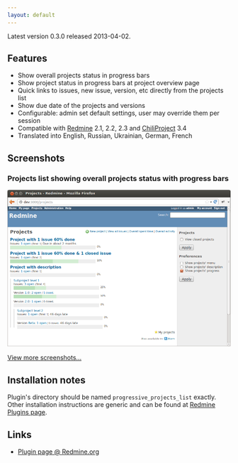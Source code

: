 ```yaml
---
layout: default
---
```


Latest version 0.3.0 released 2013-04-02.

Features
--------

- Show overall projects status in progress bars
- Show project status in progress bars at project overview page
- Quick links to issues, new issue, version, etc directly from the projects list
- Show due date of the projects and versions
- Configurable: admin set default settings, user may override them per session
- Compatible with [Redmine](http://www.redmine.org/) 2.1, 2.2, 2.3 and [ChiliProject](https://www.chiliproject.org/) 3.4
- Translated into English, Russian, Ukrainian, German, French


Screenshots
-----------
### Projects list showing overall projects status with progress bars
![Projects list showing overall projects status with progress bars](images/screenshots/v020/progressive-projects-list-v020-progress.png)

[View more screenshots...](screenshots.html)


Installation notes
------------------

Plugin's directory should be named `progressive_projects_list` exactly.
Other installation instructions are generic and can be found at [Redmine Plugins page](http://www.redmine.org/projects/redmine/wiki/Plugins).


Links
-----

- [Plugin page @ Redmine.org](http://www.redmine.org/plugins/progressive-projects-list)
